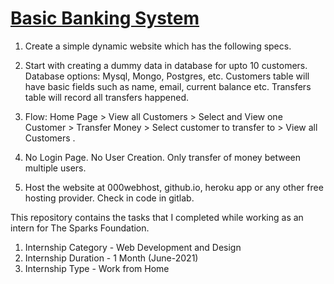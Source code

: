 # [Basic Banking System](https://vigilant-meitner-a0b703.netlify.app/)
 
1. Create a simple dynamic website which has the following specs.

2. Start with creating a dummy data in database for upto 10 customers. Database options: Mysql, Mongo, Postgres, etc. Customers table will have basic fields such as name, email,
current balance etc. Transfers table will record all transfers happened.

3. Flow: Home Page > View all Customers > Select and View one Customer > Transfer Money > Select customer to transfer to > View all Customers .

4. No Login Page. No User Creation. Only transfer of money between multiple users.

5. Host the website at 000webhost, github.io, heroku app or any other free hosting provider. Check in code in gitlab.

This repository contains the tasks that I completed while working as an intern for The Sparks Foundation.
  1. Internship Category - Web Development and Design
  2. Internship Duration - 1 Month (June-2021)
  3. Internship Type - Work from Home
 
